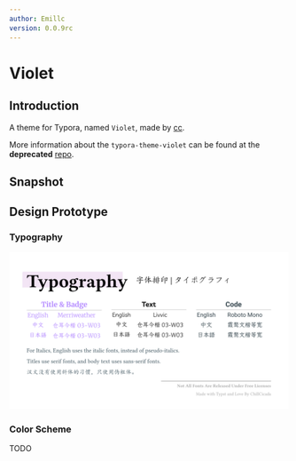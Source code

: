 ```yaml
---
author: Emillc
version: 0.0.9rc
---
```


# Violet

## Introduction

A theme for Typora, named `Violet`, made by [cc](https://github.com/chillcicada).

More information about the `typora-theme-violet` can be found at the **deprecated** [repo](https://github.com/chillcicada/typora-theme-violet).

## Snapshot

## Design Prototype

### Typography

![](../.github/_imgs/typography.png)

### Color Scheme

TODO
